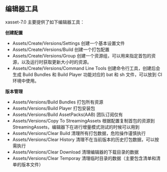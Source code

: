 <!-- docs/tools -->
## 编辑器工具

xasset-7.0 主要提供了如下编辑器工具：

**创建配置**

- Assets/Create/Versions/Settings 创建一个基本设置文件
- Assets/Create/Versions/Build 创建一个打包配置
- Assets/Create/Versions/Group 创建一个资源组，可以用来指定首包的资源，以及运行时获取更新大小时的资源。
- Assets/Create/Versions/Command Line Tools 创建命令行工具，创建后会生成 Build Bundles 和 Build Player 功能对应的 bat 和 sh 文件，可以放到 CI 环境中使用。

**版本管理**

- Assets/Versions/Build Bundles 打包所有资源
- Assets/Versions/Build Player 打包安装包
- Assets/Versions/Build AssetPacks(AAB) 团队订阅仅有
- Assets/Versions/Copy To StreamingAssets 根据配置复制首包的资源到 StreamingAssets，编辑器下在进行增量模式测试的时候可以用到
- Assets/Versions/Clear Build 清理所有打包数据，危险操作谨慎执行
- Assets/Versions/Clear History 清理不在当前版本的历史打包数据，可以按需执行
- Assets/Versions/Clear Download 清理编辑器的下载目录的数据
- Assets/Versions/Clear Temporay 清理临时目录的数据（主要包含清单和清单的版本文件）